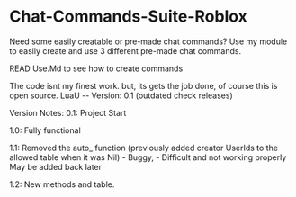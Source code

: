 # Chat-Commands-Suite-Roblox
Need some easily creatable or pre-made chat commands? Use my module to easily create and use 3 different pre-made chat commands.

READ Use.Md to see how to create commands


The code isnt my finest work. but, its gets the job done, of course this is open source.
LuaU
-- Version: 0.1 (outdated check releases)

Version Notes:
0.1: Project Start

1.0: Fully functional

1.1: Removed the auto_ function (previously added creator UserIds to the allowed table when it was Nil)
     - Buggy,
     - Difficult and not working properly
May be added back later

1.2: New methods and table.
